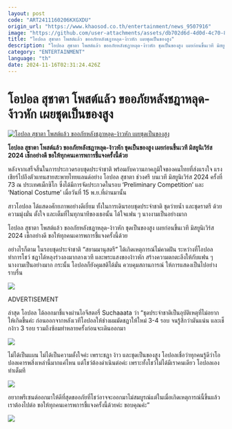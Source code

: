 ```yaml
---
layout: post
code: "ART2411160206KXGXDU"
origin_url: "https://www.khaosod.co.th/entertainment/news_9507916"
image: "https://github.com/user-attachments/assets/db702d6d-4d0d-4c70-8df2-4d82b19fa907"
title: "โอปอล สุชาตา โพสต์แล้ว ขออภัยหลังชฎาหลุด-ง้าวหัก เผยชุดเป็นของสูง"
description: "โอปอล สุชาตา โพสต์แล้ว ขออภัยหลังชฎาหลุด-ง้าวหัก ชุดเป็นของสูง เผยก่อนขึ้นเวที มิสยูนิเวิร์ส 2024 เช็กอย่างดี ขอให้ทุกคนเคารพการชี้แจงครั้งนี้ด้วย"
category: "ENTERTAINMENT"
language: "th"
date: 2024-11-16T02:31:24.426Z
---
```


# โอปอล สุชาตา โพสต์แล้ว ขออภัยหลังชฎาหลุด-ง้าวหัก เผยชุดเป็นของสูง

[![โอปอล สุชาตา โพสต์แล้ว ขออภัยหลังชฎาหลุด-ง้าวหัก เผยชุดเป็นของสูง](https://www.khaosod.co.th/wpapp/uploads/2024/11/Opal-Suchata.jpg "โอปอล สุชาตา โพสต์แล้ว ขออภัยหลังชฎาหลุด-ง้าวหัก เผยชุดเป็นของสูง")](https://www.khaosod.co.th/wpapp/uploads/2024/11/Opal-Suchata.jpg)

**โอปอล สุชาตา โพสต์แล้ว ขออภัยหลังชฎาหลุด-ง้าวหัก ชุดเป็นของสูง เผยก่อนขึ้นเวที มิสยูนิเวิร์ส 2024 เช็กอย่างดี ขอให้ทุกคนเคารพการชี้แจงครั้งนี้ด้วย**

หลังจากเสร็จสิ้นในการประกวดรอบชุดประจำชาติ พร้อมกับความภาคภูมิใจของคนไทยที่ส่งแรงใจ แรงเชียร์ไปถึงตัวแทนสายสะพายไทยแลนด์อย่าง โอปอล สุชาตา ช่วงศรี บนเวที มิสยูนิเวิร์ส 2024 ครั้งที่ 73 ณ ประเทศเม็กซิโก ซึ่งได้มีการจัดประกวดในรอบ ‘Preliminary Competition’ และ ‘National Costume’ เมื่อวันที่ 15 พ.ย.ที่ผ่านมานั้น

สาวโอปอล ได้แสดงศักยภาพอย่างดีเยี่ยม ทั้งในการเดินรอบชุดประจำชาติ ชุดว่ายน้ำ และชุดราตรี ด้วยความมุ่งมั่น ตั้งใจ และเต็มที่ในทุกนาทีของเธอนั้น ได้ใจแฟน ๆ นางงามเป็นอย่างมาก

โอปอล สุชาตา โพสต์แล้ว ขออภัยหลังชฎาหลุด-ง้าวหัก ชุดเป็นของสูง เผยก่อนขึ้นเวที มิสยูนิเวิร์ส 2024 เช็กอย่างดี ขอให้ทุกคนเคารพการชี้แจงครั้งนี้ด้วย

อย่างไรก็ตาม ในรอบชุดประจำชาติ “สยามมานุสตรี” ได้เกิดเหตุการณ์ไม่คาดฝัน ระหว่างที่โอปอลทำการโชว์ ชฎาได้หลุงร่วงลงมากลางเวที และพระแสงของง้าวหัก สร้างความตกตะลึงให้กับแฟน ๆ นางงามเป็นอย่างมาก กระนั้น โอปอลก็ยังคุมสติได้มั่น ควบคุมสถานการณ์ ให้การแสดงเป็นไปอย่างราบรื่น

[![](https://www.khaosod.co.th/wpapp/uploads/2024/11/16-โอปอล4.jpg)](https://www.khaosod.co.th/wpapp/uploads/2024/11/16-โอปอล4.jpg)

ADVERTISEMENT

ล่าสุด โอปอล ได้ออกมาชี้แจงผ่านไอจีสตอรี่ Suchaaata ว่า “ชุดประจำชาติเป็นอุบัติเหตุที่ไม่อยากให้เกิดขึ้นค่ะ ก่อนออกจากหลังเวทีโอปอลให้ช่างผมมัดชฎาให้ใหม่ 3-4 รอบ จนรู้สึกว่ามันแน่น และเช็กง้าว 3 รอบ รวมถึงซ้อมท่าหลายครั้งก่อนจะเดินออกมา

[![](https://www.khaosod.co.th/wpapp/uploads/2024/11/16-โอปอล3.jpg)](https://www.khaosod.co.th/wpapp/uploads/2024/11/16-โอปอล3.jpg)

ไม่ได้เป็นแผน ไม่ได้เป็นความตั้งใจค่ะ เพราะชฎา ง้าว และชุดเป็นของสูง โอปอลเชื่อว่าทุกคนรู้ดีว่าโอปอลเคารพสิ่งเหล่านี้มากแค่ไหน แต่โชว์ต้องดำเนินต่อค่ะ เพราะทั้งโชว์ไม่ได้มีเราคนเดียว โอปอลเองทำเต็มที

[![](https://www.khaosod.co.th/wpapp/uploads/2024/11/16-โอปอล7.jpg)](https://www.khaosod.co.th/wpapp/uploads/2024/11/16-โอปอล7.jpg)

อยากพรีเซนต์ออกมาให้ดีที่สุดขออภัยที่โชว์อาจจะออกมาไม่สมบูรณ์แต่ในเมื่อเกิดเหตุการณ์นี้ขึ้นแล้วเราต้องไปต่อ ขอให้ทุกคนเคารพการชี้แจงครั้งนี้ด้วยค่ะ ขอบคุณค่ะ”

[![](https://www.khaosod.co.th/wpapp/uploads/2024/11/16-โอปอล1.jpg)](https://www.khaosod.co.th/wpapp/uploads/2024/11/16-โอปอล1.jpg)